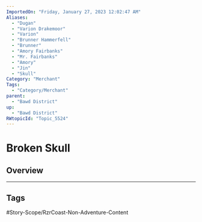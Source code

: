 ```yaml
---
ImportedOn: "Friday, January 27, 2023 12:02:47 AM"
Aliases:
  - "Dugan"
  - "Varion Drakemoor"
  - "Varion"
  - "Brunner Hammerfell"
  - "Brunner"
  - "Amory Fairbanks"
  - "Mr. Fairbanks"
  - "Amory"
  - "Jin"
  - "Skull"
Category: "Merchant"
Tags:
  - "Category/Merchant"
parent:
  - "Bawd District"
up:
  - "Bawd District"
RWtopicId: "Topic_5524"
---
```

# Broken Skull
## Overview

---
## Tags
#Story-Scope/RzrCoast-Non-Adventure-Content

